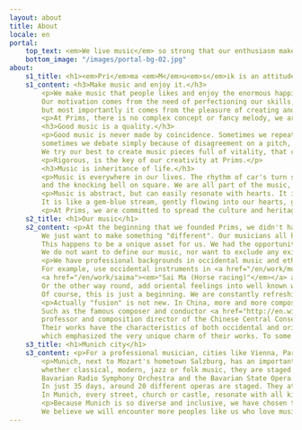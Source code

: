 ```yaml
---
layout: about
title: About
locale: en
portal:
    top_text: <em>We live music</em> so strong that our enthusiasm makes many dreams come true.
    bottom_image: "/images/portal-bg-02.jpg"
about:
    s1_title: <h1><em>Pri</em>ma <em>M</em>u<em>s</em>ik is an attitude.</h1>
    s1_content: <h3>Make music and enjoy it.</h3>
        <p>We make music that people likes and enjoy the enormous happiness it brings to us.
        Our motivation comes from the need of perfectioning our skills, comes from the desire of realising our dream,
        but most importantly it comes from the pleasure of creating and sharing music pieces together.</p>
        <p>At Prims, there is no complex concept or fancy melody, we are just a group of happy musicians with our joyful music.</p>
        <h3>Good music is a quality.</h3>
        <p>Good music is never made by coincidence. Sometimes we repeat a rhythm over and over again to make it right,
        sometimes we debate simply because of disagreement on a pitch, sometimes we think really hard to find a unique sound.
        We try our best to create music pieces full of vitality, that can influence people.</p>
        <p>Rigorous, is the key of our creativity at Prims.</p>
        <h3>Music is inheritance of life.</h3>
        <p>Music is everywhere in our lives. The rhythm of car's turn signals, the sound of newspapers in cafeteria
        and the knocking bell on square. We are all part of the music, we are all players of this "city symphony".</p>
        <p>Music is abstract, but can easily resonate with hearts. It is not as straightforward as text, nor as specific as image.
        It is like a gem-blue stream, gently flowing into our hearts, gives us comfort. Or a bright nightlight, illuminate our way back home.</p>
        <p>At Prims, we are committed to spread the culture and heritage of music because we do care about them.</p>
    s2_title: <h1>Our music</h1>
    s2_content: <p>At the beginning that we founded Prims, we didn't have very clear objectives, nor attach to any fixed music style.
        We just want to make something "different". Our musicians all have different experiences, different cultural backgrounds.
        This happens to be a unique asset for us. We had the opportunity to mix our ideas, inspire from each other and find our own style.
        We do not want to define our music, nor want to exclude any existing music style, so "fusion" has become the core of our works.</p>
        <p>We have professional backgrounds in occidental music and ethnic feelings in oriental culture. With this advantage we start to tryout some of our ideas.
        For example, use occidental instruments in <a href="/en/work/molihua"><em>"Mo Li Hua (Jasmine flower)"</em></a>,
        <a href="/en/work/saima"><em>"Sai Ma (Horse racing)"</em></a> and other traditional Chinese music pieces.
        Or the other way round, add oriental feelings into well known western favorites like <a href="/en/work/libertango"><em>"Libertango"</em></a> and "Tico Tico". Works mixing of Chinese and occidental music styles are naturally born.
        Of course, this is just a beginning. We are constantly refreshing our ideas and will bring more works of this type to the public.</p>
        <p>Actually "fusion" is not new. In China, more and more composers use occidental elements in their works.
        Such as the famous composer and conductor <a href="http://en.wikipedia.org/wiki/Tan_Dun" target="_blank"><em>Tan Dun</em></a>,
        professor and composition director of the Chinese Central Conservatory of Music <a href="http://en.wikipedia.org/wiki/Ye_Xiaogang" target="_blank"><em>Ye Xiaogang</em></a>.
        Their works have the characteristics of both occidental and oriental music, and are often performed with modern interpretation techniques,
        which emphasized the very unique charm of their works. To some extent, they inspired us a lot and encouraged us to continue to make good music.</p>
    s3_title: <h1>Munich city</h1>
    s3_content: <p>For a professional musician, cities like Vienna, Paris, New York, Munich, London, Moscow etc. have a very special meaning.</p>
        <p>Munich, next to Mozart's hometown Salzburg, has an important place in the classical music world. In such a diverse city,
        whether classical, modern, jazz or folk music, they are staged every day. We have the world-famous Munich Philharmonic,
        Bavarian Radio Symphony Orchestra and the Bavarian State Opera. Every year the Summer Opera Festival will be held here in Munich.
        In just 35 days, around 20 different operas are staged. They attract thousands of music lovers from around the world.
        In Munich, every street, church or castle, resonate with all kind of melodies. Music is a important part of the everyday life in Munich.</p>
        <p>Because Munich is so diverse and inclusive, we have chosen to set up Prims Studio here.
        We believe we will encounter more peoples like us who love music. Together, we could build a world of our own.</p>
---
```

